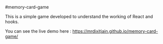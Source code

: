 #memory-card-game

This is a simple game developed to understand the working of React and hooks.

You can see the live demo here : https://mrdixitjain.github.io/memory-card-game/
